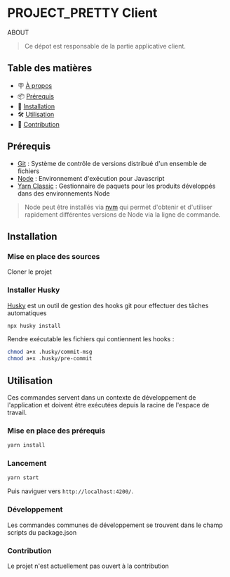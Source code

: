 # PROJECT_PRETTY Client

ABOUT

> Ce dépot est responsable de la partie applicative client.

## Table des matières

- 🪧 [À propos](#à-propos)
- 📦 [Prérequis](#prérequis)
- 🚀 [Installation](#installation)
- 🛠️ [Utilisation](#utilisation)
- 🤝 [Contribution](#contribution)

## Prérequis

- [Git](https://git-scm.com/) : Système de contrôle de versions distribué d'un ensemble de fichiers
- [Node](https://nodejs.org/) : Environnement d'exécution pour Javascript
- [Yarn Classic](https://classic.yarnpkg.com) : Gestionnaire de paquets pour les produits développés dans des environnements Node

> Node peut être installés via [nvm](https://github.com/nvm-sh/nvm) qui permet d'obtenir et d'utiliser rapidement différentes versions de Node via la ligne de commande.

## Installation

### Mise en place des sources

Cloner le projet

### Installer Husky

[Husky](https://typicode.github.io/husky) est un outil de gestion des hooks git pour effectuer des tâches automatiques

```bash
npx husky install
```

Rendre exécutable les fichiers qui contiennent les hooks :

```bash
chmod a+x .husky/commit-msg
chmod a+x .husky/pre-commit
```

## Utilisation

Ces commandes servent dans un contexte de développement de l'application et doivent être exécutées depuis la racine de l'espace de travail.

### Mise en place des prérequis

```bash
yarn install
```

### Lancement

```bash
yarn start
```

Puis naviguer vers `http://localhost:4200/`.

### Développement

Les commandes communes de développement se trouvent dans le champ scripts du package.json

### Contribution

Le projet n'est actuellement pas ouvert à la contribution
